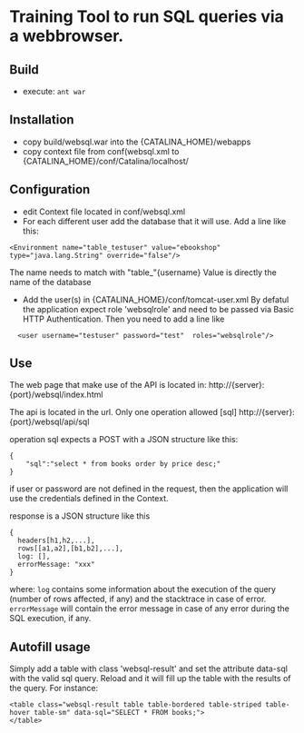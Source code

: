 # Training Tool to run SQL queries via a webbrowser. 

## Build
- execute:   `ant war`

## Installation
- copy build/websql.war into the {CATALINA_HOME}/webapps
- copy context file from conf(websql.xml to {CATALINA_HOME}/conf/Catalina/localhost/

## Configuration
- edit Context file located in conf/websql.xml
- For each different user add the database that it will use. Add a line like this:

```
<Environment name="table_testuser" value="ebookshop"  type="java.lang.String" override="false"/>       
```
The name needs to match with "table_"{username}
Value is directly the name of the database

- Add the user(s) in {CATALINA_HOME}/conf/tomcat-user.xml
By defatul the application expect role 'websqlrole' and need to be passed via Basic HTTP Authentication. Then you need to add a line like 
```
  <user username="testuser" password="test"  roles="websqlrole"/>
```

## Use
The web page that make use of the API is located in:
http://{server}:{port}/websql/index.html

The api is located in the url. Only one operation allowed [sql]
http://{server}:{port}/websql/api/sql

operation sql expects a POST with a JSON structure like this:
```
{
	"sql":"select * from books order by price desc;"
}
```
if user or password are not defined in the request, then the application will use the credentials defined in the Context.

response is a JSON structure like this
```
{
  headers[h1,h2,...],
  rows[[a1,a2],[b1,b2],...],
  log: [],
  errorMessage: "xxx"
}
```
where:
`log` contains some information about the execution of the query (number of rows affected, if any) and the stacktrace in case of error.
`errorMessage` will contain the error message in case of any error during the SQL execution, if any.


## Autofill usage

Simply add a table with class 'websql-result' and set the attribute data-sql with the valid sql query. Reload and it will fill up the table with the results of the query. For instance:

```
<table class="websql-result table table-bordered table-striped table-hover table-sm" data-sql="SELECT * FROM books;">
</table>    
```
